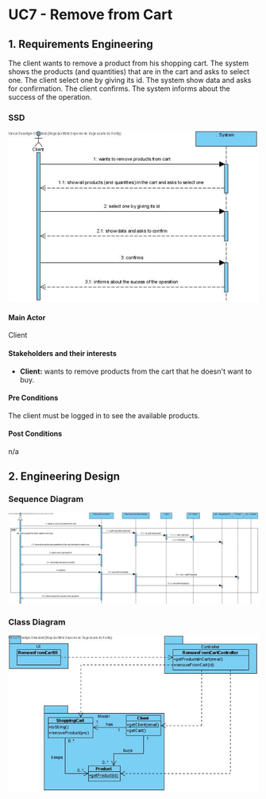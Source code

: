 # UC7 - Remove from Cart

## 1. Requirements Engineering

The client wants to remove a product from his shopping cart. The system shows the products (and quantities) that are in the cart and asks to select one. The client select one by giving its id. The system show data and asks for confirmation. The client confirms. The system informs about the success of the operation.

### SSD
![UC7_SSD.jpg](UC7_SSD.jpg)

#### Main Actor

Client

#### Stakeholders and their interests
* **Client:** wants to remove products from the cart that he doesn't want to buy.


#### Pre Conditions
The client must be logged in to see the available products.

#### Post Conditions
n/a

## 2. Engineering Design

### Sequence Diagram

![UC7_SD](UC7_SD.jpg)


### Class Diagram

![UC7_CD](UC7_CD.jpg)